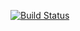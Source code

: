 [![Build Status](https://travis-ci.org/monrealis/adoc-schemas.svg?branch=master)](https://travis-ci.org/monrealis/adoc-schemas)
